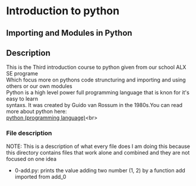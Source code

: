 # Introduction to python
## Importing and Modules in Python
## Description
This is the Third introduction course to python given from our school ALX SE programe<br>
Which focus more on pythons code struncturing and importing and using others or our own modules<br>
Python is a high level power full programming language that is knon for it's easy to learn <br>
syntaxs. It was created by Guido van Rossum in the 1980s.You can read more about python here: <br>
[python (programming language)](https://en.wikipedia.org/wiki/Python_(programming_language))<br>

### File description
NOTE: This is a description of what every file does I am doing this because this directory 
contains files that work alone and combined and they are not focused on one idea

* 0-add.py: prints the value adding two number (1, 2) by a function add imported from add_0 
